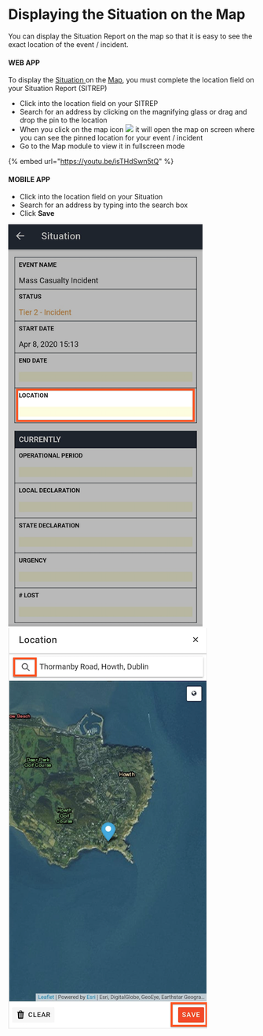 # Displaying the Situation on the Map

You can display the Situation Report on the map so that it is easy to see the exact location of the event / incident.

#### WEB APP

To display the [Situation ](./)on the [Map](../map.md), you must complete the location field on your Situation Report \(SITREP\)

* Click into the location field on your SITREP
* Search for an address by clicking on the magnifying glass or drag and drop the pin to the location
* When you click on the map icon ![](https://support.d4h.org/desk/file/10157958/image.png) it will open the map on screen where you can see the pinned location for your event / incident
* Go to the Map module to view it in fullscreen mode

{% embed url="https://youtu.be/isTHdSwn5tQ" %}

#### MOBILE APP

* Click into the location field on your Situation
* Search for an address by typing into the search box
* Click **Save**

  
![Image Placeholder](../../.gitbook/assets/displaying-situation-on-the-map.png)![Image Placeholder](../../.gitbook/assets/displaying-the-situation-on-the-map-2.png)

